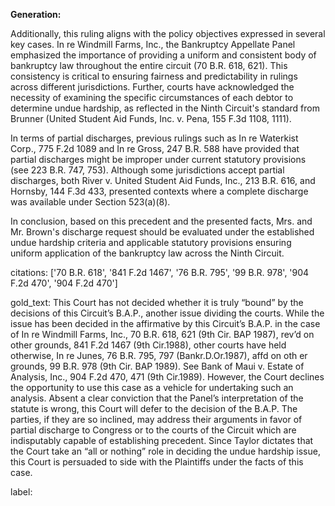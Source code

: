 **Generation:**

Additionally, this ruling aligns with the policy objectives expressed in several key cases. In re Windmill Farms, Inc., the Bankruptcy Appellate Panel emphasized the importance of providing a uniform and consistent body of bankruptcy law throughout the entire circuit (70 B.R. 618, 621). This consistency is critical to ensuring fairness and predictability in rulings across different jurisdictions. Further, courts have acknowledged the necessity of examining the specific circumstances of each debtor to determine undue hardship, as reflected in the Ninth Circuit's standard from Brunner (United Student Aid Funds, Inc. v. Pena, 155 F.3d 1108, 1111).

In terms of partial discharges, previous rulings such as In re Waterkist Corp., 775 F.2d 1089 and In re Gross, 247 B.R. 588 have provided that partial discharges might be improper under current statutory provisions (see 223 B.R. 747, 753). Although some jurisdictions accept partial discharges, both River v. United Student Aid Funds, Inc., 213 B.R. 616, and Hornsby, 144 F.3d 433, presented contexts where a complete discharge was available under Section 523(a)(8).

In conclusion, based on this precedent and the presented facts, Mrs. and Mr. Brown's discharge request should be evaluated under the established undue hardship criteria and applicable statutory provisions ensuring uniform application of the bankruptcy law across the Ninth Circuit.

citations: ['70 B.R. 618', '841 F.2d 1467', '76 B.R. 795', '99 B.R. 978', '904 F.2d 470', '904 F.2d 470']

gold_text: This Court has not decided whether it is truly “bound” by the decisions of this Circuit’s B.A.P., another issue dividing the courts. While the issue has been decided in the affirmative by this Circuit’s B.A.P. in the case of In re Windmill Farms, Inc., 70 B.R. 618, 621 (9th Cir. BAP 1987), rev’d on other grounds, 841 F.2d 1467 (9th Cir.1988), other courts have held otherwise, In re Junes, 76 B.R. 795, 797 (Bankr.D.Or.1987), affd on oth er grounds, 99 B.R. 978 (9th Cir. BAP 1989). See Bank of Maui v. Estate of Analysis, Inc., 904 F.2d 470, 471 (9th Cir.1989). However, the Court declines the opportunity to use this case as a vehicle for undertaking such an analysis. Absent a clear conviction that the Panel’s interpretation of the statute is wrong, this Court will defer to the decision of the B.A.P. The parties, if they are so inclined, may address their arguments in favor of partial discharge to Congress or to the courts of the Circuit which are indisputably capable of establishing precedent. Since Taylor dictates that the Court take an “all or nothing” role in deciding the undue hardship issue, this Court is persuaded to side with the Plaintiffs under the facts of this case.

label: 